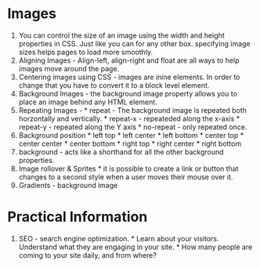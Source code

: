 # Images
  1. You can control the size of an image using the width and height properties in CSS.  Just like you can for any other box.  specifying image sizes helps pages to load more smoothly.  
  1. Aligning Images - Align-left, align-right and float are all ways to help images move around the page. 
  1. Centering images using CSS - images are inine elements.  In order to change that you have to convert it to a block level element. 
  1. Background Images - the background image property allows you to place an image behind any HTML element. 
  1. Repeating Images - 
    * repeat - The background image is repeated both horzontally and vertically. 
    * repeat-x - repeateded along the x-axis
    * repeat-y - repeated along the Y axis
    * no-repeat - only repeated once. 
  1. Background position
    * left top
    * left center
    * left bottom
    * center top
    * center center
    * center bottom
    * right top
    * right center
    * right bottom
  1. background - acts like a shorthand for all the other background properties. 
  1. Image rollover & Sprites
    * it is possible to create a link or button that changes to a second style when a user moves their mouse over it. 
  1. Gradients - background image

  # Practical Information
  1. SEO - search engine optimization. 
    * Learn about your visitors.  Understand what they are engaging in your site. 
    * How many people are coming to your site daily, and from where?